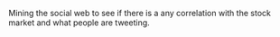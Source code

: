 Mining the social web to see if there is a any correlation with the stock market and what people are tweeting.